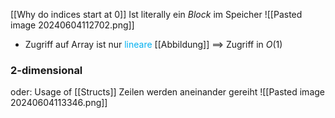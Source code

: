 [[Why do indices start at 0]]
Ist literally ein _Block_ im Speicher
![[Pasted image 20240604112702.png]]

- Zugriff auf Array ist nur <span style="color:rgb(0, 176, 240)">lineare</span> [[Abbildung]] ==> Zugriff in $O(1)$

### 2-dimensional
oder: Usage of [[Structs]]
Zeilen werden aneinander gereiht
![[Pasted image 20240604113346.png]]
